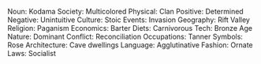 Noun: Kodama
Society: Multicolored
Physical: Clan
Positive: Determined
Negative: Unintuitive
Culture: Stoic
Events: Invasion
Geography: Rift Valley
Religion: Paganism
Economics: Barter
Diets: Carnivorous
Tech: Bronze Age
Nature: Dominant
Conflict: Reconciliation
Occupations: Tanner
Symbols: Rose
Architecture: Cave dwellings
Language: Agglutinative
Fashion: Ornate
Laws: Socialist